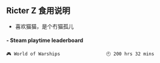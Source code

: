 ## Ricter Z 食用说明
- 喜欢猫猫，是个冇猫孤儿

<!-- steam-box start -->
#### - Steam playtime leaderboard
```text
🎮 World of Warships                 🕘 200 hrs 32 mins
```
<!-- Powered by https://github.com/YouEclipse/steam-box . -->
<!-- steam-box end -->
